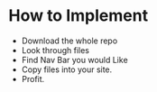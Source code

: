 # How to Implement
- Download the whole repo
- Look through files
- Find Nav Bar you would Like
- Copy files into your site.
- Profit.
